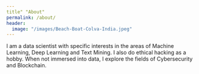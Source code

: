 ```yaml
---
title" "About"
permalink: /about/
header:
  image: "/images/Beach-Boat-Colva-India.jpeg"
---
```


I am a data scientist with specific interests in the areas of Machine Learning, Deep Learning and Text Mining.
I also do ethical hacking as a hobby. When not immersed into data, I explore the fields of Cybersecurity and Blockchain.